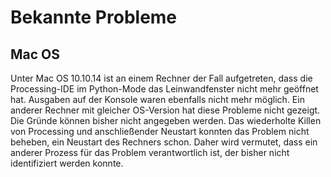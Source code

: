 # Bekannte Probleme

## Mac OS

Unter Mac OS 10.10.14 ist an einem Rechner der Fall aufgetreten, dass die Processing-IDE im Python-Mode das Leinwandfenster nicht mehr geöffnet hat. Ausgaben auf der Konsole waren ebenfalls nicht mehr möglich. Ein anderer Rechner mit gleicher OS-Version hat diese Probleme nicht gezeigt. Die Gründe können bisher nicht angegeben werden. Das wiederholte Killen von Processing und anschließender Neustart konnten das Problem nicht beheben, ein Neustart des Rechners schon. Daher wird vermutet, dass ein anderer Prozess für das Problem verantwortlich ist, der bisher nicht identifiziert werden konnte.